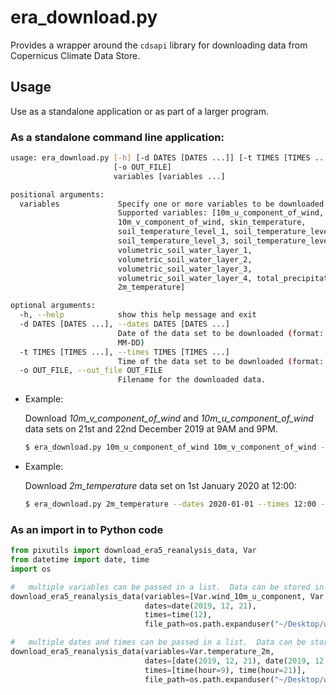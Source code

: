 # era_download.py

Provides a wrapper around the `cdsapi` library for downloading data from Copernicus Climate Data Store.

## Usage

Use as a standalone application or as part of a larger program.

### As a standalone command line application:

```bash
usage: era_download.py [-h] [-d DATES [DATES ...]] [-t TIMES [TIMES ...]]
                       [-o OUT_FILE]
                       variables [variables ...]

positional arguments:
  variables             Specify one or more variables to be downloaded.
                        Supported variables: [10m_u_component_of_wind,
                        10m_v_component_of_wind, skin_temperature,
                        soil_temperature_level_1, soil_temperature_level_2,
                        soil_temperature_level_3, soil_temperature_level_4,
                        volumetric_soil_water_layer_1,
                        volumetric_soil_water_layer_2,
                        volumetric_soil_water_layer_3,
                        volumetric_soil_water_layer_4, total_precipitation,
                        2m_temperature]

optional arguments:
  -h, --help            show this help message and exit
  -d DATES [DATES ...], --dates DATES [DATES ...]
                        Date of the data set to be downloaded (format: YYYY-
                        MM-DD)
  -t TIMES [TIMES ...], --times TIMES [TIMES ...]
                        Time of the data set to be downloaded (format: HH:MM)
  -o OUT_FILE, --out_file OUT_FILE
                        Filename for the downloaded data.
```

* Example:

  Download *10m_v_component_of_wind* and *10m_u_component_of_wind* data sets on 21st and 22nd December 2019 at 9AM
 and 9PM.  
  ```bash
  $ era_download.py 10m_u_component_of_wind 10m_v_component_of_wind --dates 2019-12-21 2019-12-22 --times 09:00 21:00 --out_file "~/wind_speed.grib"
  ```

* Example:

  Download *2m_temperature* data set on 1st January 2020 at 12:00:
  ```bash
  $ era_download.py 2m_temperature --dates 2020-01-01 --times 12:00 --out_file "~/2m_temp.nc"
  ```

### As an import in to Python code
```python
from pixutils import download_era5_reanalysis_data, Var
from datetime import date, time
import os

#   multiple variables can be passed in a list.  Data can be stored in 'grib' files.
download_era5_reanalysis_data(variables=[Var.wind_10m_u_component, Var.wind_10m_v_component],
                              dates=date(2019, 12, 21),
                              times=time(12),
                              file_path=os.path.expanduser("~/Desktop/wind_speed.grib"))

#   multiple dates and times can be passed in a list.  Data can be stored in 'netcdf' files.
download_era5_reanalysis_data(variables=Var.temperature_2m,
                              dates=[date(2019, 12, 21), date(2019, 12, 22)],
                              times=[time(hour=9), time(hour=21)],
                              file_path=os.path.expanduser("~/Desktop/wind_speed.nc"))
```